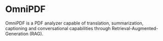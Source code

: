 # OmniPDF
OmniPDF is a PDF analyzer capable of translation, summarization, captioning and conversational capabilities through Retrieval-Augmented-Generation (RAG).

